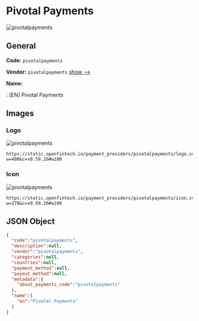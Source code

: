 
# Pivotal Payments 
![pivotalpayments](https://static.openfintech.io/payment_providers/pivotalpayments/logo.svg?w=400&c=v0.59.26#w100)  

## General 
 
**Code:** `pivotalpayments` 
 
**Vendor:** `pivotalpayments` [show -->](/vendors/pivotalpayments/) 
 
**Name:** 
 
:	[EN] Pivotal Payments 
 

## Images 

### Logo 
 
![pivotalpayments](https://static.openfintech.io/payment_providers/pivotalpayments/logo.svg?w=400&c=v0.59.26#w100)  

```
https://static.openfintech.io/payment_providers/pivotalpayments/logo.svg?w=400&c=v0.59.26#w100
```  

### Icon 
 
![pivotalpayments](https://static.openfintech.io/payment_providers/pivotalpayments/icon.svg?w=278&c=v0.59.26#w100)  

```
https://static.openfintech.io/payment_providers/pivotalpayments/icon.svg?w=278&c=v0.59.26#w100
```  

## JSON Object 

```json
{
  "code":"pivotalpayments",
  "description":null,
  "vendor":"pivotalpayments",
  "categories":null,
  "countries":null,
  "payment_method":null,
  "payout_method":null,
  "metadata":{
    "about_payments_code":"pivotalpayments"
  },
  "name":{
    "en":"Pivotal Payments"
  }
}
```  
